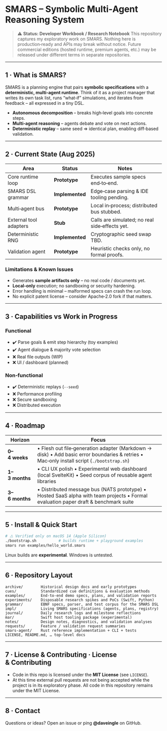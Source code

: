 # SMARS – Symbolic Multi‑Agent Reasoning System

> ⚠️ **Status: Developer Workbook / Research Notebook**
> This repository captures my exploratory work on SMARS.  Nothing here is production‑ready and APIs may break without notice.  Future commercial editions (hosted runtime, premium agents, etc.) may be released under different terms in separate repositories.

---

## 1 · What is SMARS?

SMARS is a planning engine that pairs **symbolic specifications** with a **deterministic, multi‑agent runtime**.  Think of it as a project manager that writes its own task list, runs “what‑if” simulations, and iterates from feedback – all expressed in a tiny DSL.

* **Autonomous decomposition** – breaks high‑level goals into concrete steps.
* **Multi‑agent reasoning** – agents debate and vote on next actions.
* **Deterministic replay** – same seed ⇒ identical plan, enabling diff‑based validation.

---

## 2 · Current State (Aug 2025)

| Area                   | Status          | Notes                                          |
| ---------------------- | --------------- | ---------------------------------------------- |
| Core runtime loop      | **Prototype**   | Executes sample specs end‑to‑end.              |
| SMARS DSL grammar      | **Implemented** | Edge‑case parsing & IDE tooling pending.       |
| Multi‑agent bus        | **Prototype**   | Local in‑process; distributed bus stubbed.     |
| External tool adapters | **Stub**        | Calls are simulated; no real side‑effects yet. |
| Deterministic RNG      | **Implemented** | Cryptographic seed swap TBD.                   |
| Validation agent       | **Prototype**   | Heuristic checks only, no formal proofs.       |

### Limitations & Known Issues

* Generates **sample artifacts only** – no real code / documents yet.
* **Local‑only** execution; no sandboxing or security hardening.
* Error handling is minimal – malformed specs can crash the run loop.
* No explicit patent license – consider Apache‑2.0 fork if that matters.

---

## 3 · Capabilities vs Work in Progress

### Functional

* ✔️ Parse goals & emit step hierarchy (toy examples)
* ✔️ Agent dialogue & majority vote selection
* ❌ Real file outputs (WIP)
* ❌ UI / dashboard (planned)

### Non‑functional

* ✔️ Deterministic replays (`--seed`)
* ❌ Performance profiling
* ❌ Secure sandboxing
* ❌ Distributed execution

---

## 4 · Roadmap

| Horizon        | Focus                                                                                                                                       |
| -------------- | ------------------------------------------------------------------------------------------------------------------------------------------- |
| **0–4 weeks**  | • Flesh out file‑generation adapter (Markdown → disk)  • Add basic error boundaries & retries  • Mac‑only install script (`./bootstrap.sh`) |
| **1–3 months** | • CLI UX polish  • Experimental web dashboard (local SvelteKit)  • Seed corpus of reusable agent libraries                                  |
| **3–6 months** | • Distributed message bus (NATS prototype)  • Hosted SaaS alpha with team projects  • Formal evaluation paper draft & benchmark suite       |

---

## 5 · Install & Quick Start

```bash
# ⚠️ Verified only on macOS 14 (Apple Silicon)
./bootstrap.sh          # builds runtime + playground examples
smars run examples/hello_world.smars
```

Linux builds are **experimental**.  Windows is untested.

---

## 6 · Repository Layout

```
archive/        Historical design docs and early prototypes
cues/           Standardized cue definitions & evaluation methods
examples/       End‑to‑end demo specs, plans, and validation reports
experiments/    Disposable research spikes and PoCs (Swift, Python)
grammar/        EBNF specs, parser, and test corpus for the SMARS DSL
impl/           Living SMARS specifications (agents, plans, registry)
journal/        Daily research logs and milestone reflections
mar/            Swift host tooling package (experimental)
notes/          Design notes, diagnostics, and validation analyses
requests/       Feature / validation request summaries
smars-agent/    Rust reference implementation + CLI + tests
LICENSE, README.md, … top‑level docs
```

---

## 7 · License & Contributing · License & Contributing

* Code in this repo is licensed under the **MIT License** (see `LICENSE`).
* At this time external pull requests are not being accepted while the project is in its exploratory phase.
  All code in this repository remains under the MIT License.

---

## 8 · Contact

Questions or ideas?  Open an issue or ping **@daveingle** on GitHub.

